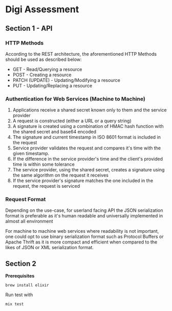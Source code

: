 # Digi Assessment

## Section 1 - API

### HTTP Methods

According to the REST architecture, the aforementioned HTTP Methods should be used as described below:

* GET - Read/Querying a resource
* POST - Creating a resource
* PATCH (UPDATE) - Updating/Modifying a resource
* PUT - Updating/Replacing a resource

### Authentication for Web Services (Machine to Machine)

1. Applications receive a shared secret known only to them and the service provider
2. A request is constructed (either a URL or a query string)
3. A signature is created using a combination of HMAC hash function with the shared secret and base64 encoded
4. The signature and current timestamp in ISO 8601 format is included in the request
6. Service provider validates the request and compares it's time with the given timestamp.
8. If the difference in the service provider's time and the client's provided time is within some tolerance
5. The service provider, using the shared secret, creates a signature using the same algorithm on the request it receives
7. If the service provider's signature matches the one included in the request, the request is serviced

### Request Format

Depending on the use-case, for userland facing API the JSON serialization format is preferable as it's human readable and universally implemented in almost all environment

For machine to machine web services where readability is not important, one could opt to use binary serialization format such as Protocol Buffers or Apache Thrift as it is more compact and efficient when compared to the likes of JSON or XML serialization format.

## Section 2

**Prerequisites**

```shell
brew install elixir
```

Run test with

```shell
mix test
```
